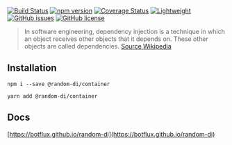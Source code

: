 [![Build Status](https://travis-ci.com/botflux/random-di.svg?branch=main)](https://travis-ci.com/botflux/random-di)
[![npm version](https://img.shields.io/npm/v/@random-di%2Fcontainer.svg)](https://npmjs.org/package/@random-di/container)
[![Coverage Status](https://coveralls.io/repos/github/botflux/random-di/badge.svg?branch=main)](https://coveralls.io/github/botflux/dependency-injection-container?branch=main)
[![Lightweight](https://img.shields.io/bundlephobia/minzip/@random-di/random-di)](https://bundlephobia.com/result?p=@random-di/container)
[![GitHub issues](https://img.shields.io/github/issues/botflux/random-di.svg)](https://GitHub.com/botflux/random-di/issues/)
[![GitHub license](https://img.shields.io/github/license/botflux/random-di.svg)](https://github.com/botflux/random-di/blob/main/LICENCE)

> In software engineering, dependency injection is a technique in which an object receives other objects that it depends on. These other objects are called dependencies. [Source Wikipedia](https://en.wikipedia.org/wiki/Dependency_injection)

## Installation

```shell script
npm i --save @random-di/container
```

```shell
yarn add @random-di/container
```

## Docs

[https://botflux.github.io/random-di](https://botflux.github.io/random-di)
